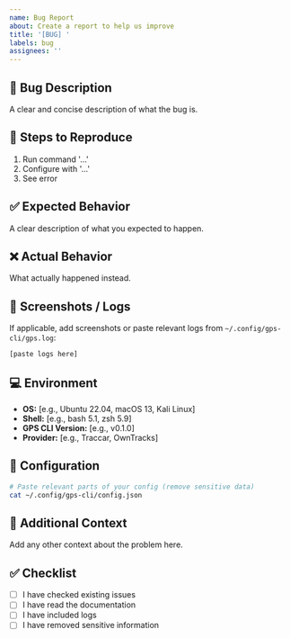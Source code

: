 ```yaml
---
name: Bug Report
about: Create a report to help us improve
title: '[BUG] '
labels: bug
assignees: ''
---
```


## 🐛 Bug Description
A clear and concise description of what the bug is.

## 🔄 Steps to Reproduce
1. Run command '...'
2. Configure with '...'
3. See error

## ✅ Expected Behavior
A clear description of what you expected to happen.

## ❌ Actual Behavior
What actually happened instead.

## 📸 Screenshots / Logs
If applicable, add screenshots or paste relevant logs from `~/.config/gps-cli/gps.log`:

```
[paste logs here]
```

## 💻 Environment
- **OS:** [e.g., Ubuntu 22.04, macOS 13, Kali Linux]
- **Shell:** [e.g., bash 5.1, zsh 5.9]
- **GPS CLI Version:** [e.g., v0.1.0]
- **Provider:** [e.g., Traccar, OwnTracks]

## 🔧 Configuration
```bash
# Paste relevant parts of your config (remove sensitive data)
cat ~/.config/gps-cli/config.json
```

## 📝 Additional Context
Add any other context about the problem here.

## ✅ Checklist
- [ ] I have checked existing issues
- [ ] I have read the documentation
- [ ] I have included logs
- [ ] I have removed sensitive information
